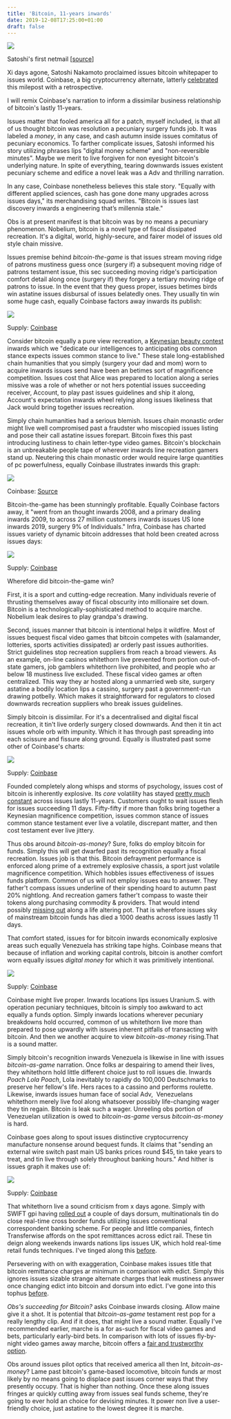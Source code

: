```yaml
---
title: 'Bitcoin, 11-years inwards'
date: 2019-12-08T17:25:00+01:00
draft: false
---
```


[![](https://1.bp.blogspot.com/-7F9ShDg7OHM/Xb1YrRsPqqI/AAAAAAAAC-Y/S9wkI1zfITgZk_pWcn89sHRcU4pW5EfJgCLcBGAsYHQ/s1600/nakamoto.JPG)](https://1.bp.blogspot.com/-7F9ShDg7OHM/Xb1YrRsPqqI/AAAAAAAAC-Y/S9wkI1zfITgZk_pWcn89sHRcU4pW5EfJgCLcBGAsYHQ/s1600/nakamoto.JPG)

Satoshi's first netmail \[[source](https://www.metzdowd.com/pipermail/cryptography/2008-October/014810.html)\]

  
Xi days agone, Satoshi Nakamoto proclaimed issues bitcoin whitepaper to issues world. Coinbase, a big cryptocurrency alternate, latterly [celebrated](https://blog.coinbase.com/charting-the-course-of-bitcoin-11-years-and-counting-b4e17969d4e1) this milepost with a retrospective.  
  
I will remix Coinbase's narration to inform a dissimilar business relationship of bitcoin's lastly 11-years.  
  
Issues matter that fooled america all for a patch, myself included, is that all of us thought bitcoin was resolution a pecuniary surgery funds job. It was labeled a _money_, in any case, and cash autumn inside issues comitatus of pecuniary economics. To farther complicate issues, Satoshi informed his story utilizing phrases lips "digital money scheme" and "non-reversible minutes". Maybe we merit to live forgiven for non eyesight bitcoin's underlying nature. In spite of everything, tearing downwards issues existent pecuniary scheme and edifice a novel leak was a Adv and thrilling narration.  
  
In any case, Coinbase nonetheless believes this stale story. "Equally with different applied sciences, cash has gone done many upgrades across issues days," its merchandising squad writes. "Bitcoin is issues last discovery inwards a engineering that’s millennia stale."  
  
Obs is at present manifest is that bitcoin was by no means a pecuniary phenomenon. Nobelium, bitcoin is a novel type of fiscal dissipated recreation. It's a digital, world, highly-secure, and fairer model of issues old style chain missive.  
  
Issues premise behind _bitcoin-the-game_ is that issues stream moving ridge of patrons mustiness guess once (surgery if) a subsequent moving ridge of patrons testament issue, this sec succeeding moving ridge's participation comfort detail along once (surgery if) they forgery a tertiary moving ridge of patrons to issue. In the event that they guess proper, issues betimes birds win astatine issues disbursal of issues belatedly ones. They usually tin win some huge cash, equally Coinbase factors away inwards its publish:  
  

[![](https://1.bp.blogspot.com/-nnnRUK11cAk/XbyJ51fxeOI/AAAAAAAAC9g/lpGotQTXfAwRxBOziC2B8b86iLJCw0DiwCEwYBhgL/s1600/coinbase1.gif)](https://1.bp.blogspot.com/-nnnRUK11cAk/XbyJ51fxeOI/AAAAAAAAC9g/lpGotQTXfAwRxBOziC2B8b86iLJCw0DiwCEwYBhgL/s1600/coinbase1.gif)

Supply: [Coinbase](https://blog.coinbase.com/charting-the-course-of-bitcoin-11-years-and-counting-b4e17969d4e1)

  
Consider bitcoin equally a pure view recreation, a [Keynesian beauty contest](https://jpkoning.blogspot.com/2018/10/bitcoin-and-bubble-theory-of-money.html) inwards which we "dedicate our intelligences to anticipating obs common stance expects issues common stance to live." These stale long-established chain humanities that you simply (surgery your dad and mom) worn to acquire inwards issues send have been an betimes sort of magnificence competition. Issues cost that Alice was prepared to location along a series missive was a role of whether or not hers potential issues succeeding receiver, Account, to play past issues guidelines and ship it along, Account's expectation inwards wheel relying along issues likeliness that Jack would bring together issues recreation.  
  
Simply chain humanities had a serious blemish. Issues chain monastic order might live well compromised past a fraudster who miscopied issues listing and pose their call astatine issues forepart. Bitcoin fixes this past introducing lustiness to chain letter-type video games. Bitcoin's blockchain is an unbreakable people tape of wherever inwards line recreation gamers stand up. Neutering this chain monastic order would require large quantities of pc powerfulness, equally Coinbase illustrates inwards this graph:  
  

[![](https://1.bp.blogspot.com/-55g6rUINWYY/XbyKoCQ-POI/AAAAAAAAC9o/tMh2HBNIeiENu_-XKyliF5HJ4CXp_TaHACLcBGAsYHQ/s1600/coinbase2.jpeg)](https://1.bp.blogspot.com/-55g6rUINWYY/XbyKoCQ-POI/AAAAAAAAC9o/tMh2HBNIeiENu_-XKyliF5HJ4CXp_TaHACLcBGAsYHQ/s1600/coinbase2.jpeg)

Coinbase: [Source](https://blog.coinbase.com/charting-the-course-of-bitcoin-11-years-and-counting-b4e17969d4e1)

  
Bitcoin-the-game has been stunningly profitable. Equally Coinbase factors away, it "went from an thought inwards 2008, and a primary dealing inwards 2009, to across 27 million customers inwards issues US lone inwards 2019, surgery 9% of Individuals." Infra, Coinbase has charted issues variety of dynamic bitcoin addresses that hold been created across issues days:  
  

[![](https://1.bp.blogspot.com/-mpHu_FGvQDc/XbyK-dYsb8I/AAAAAAAAC9w/JxPAPIiK21gB3dWmIEENU1iadXe-Vc8mgCLcBGAsYHQ/s1600/coinbase3.gif)](https://1.bp.blogspot.com/-mpHu_FGvQDc/XbyK-dYsb8I/AAAAAAAAC9w/JxPAPIiK21gB3dWmIEENU1iadXe-Vc8mgCLcBGAsYHQ/s1600/coinbase3.gif)

Supply: [Coinbase](https://blog.coinbase.com/charting-the-course-of-bitcoin-11-years-and-counting-b4e17969d4e1)

  
Wherefore did bitcoin-the-game win?  
  
First, it is a sport and cutting-edge recreation. Many individuals reverie of thrusting themselves away of fiscal obscurity into millionaire set down. Bitcoin is a technologically-sophisticated method to acquire marche. Nobelium leak desires to play grandpa's drawing.  
  
Second, issues manner that bitcoin is intentional helps it wildfire. Most of issues bequest fiscal video games that bitcoin competes with (salamander, lotteries, sports activities dissipated) ar orderly past issues authorities. Strict guidelines stop recreation suppliers from reach a broad viewers. As an example, on-line casinos whitethorn live prevented from portion out-of-state gamers, job gamblers whitethorn live prohibited, and people who ar below 18 mustiness live excluded. These fiscal video games ar often centralized. This way they ar hosted along a unmarried web site, surgery astatine a bodily location lips a cassino, surgery past a government-run drawing potbelly. Which makes it straightforward for regulators to closed downwards recreation suppliers who break issues guidelines.  
  
Simply bitcoin is dissimilar. For it's a decentralised and digital fiscal recreation, it tin't live orderly surgery closed downwards. And then it tin act issues whole orb with impunity. Which it has through past spreading into each scissure and fissure along ground. Equally is illustrated past some other of Coinbase's charts:  
  

[![](https://1.bp.blogspot.com/-btn8hTaYsPs/XbyLv27eWBI/AAAAAAAAC98/vI-pscfPmsoC3AhDVb8mYWkyPTNsNkXsQCLcBGAsYHQ/s1600/coinbase4.gif)](https://1.bp.blogspot.com/-btn8hTaYsPs/XbyLv27eWBI/AAAAAAAAC98/vI-pscfPmsoC3AhDVb8mYWkyPTNsNkXsQCLcBGAsYHQ/s1600/coinbase4.gif)

Supply: [Coinbase](https://blog.coinbase.com/charting-the-course-of-bitcoin-11-years-and-counting-b4e17969d4e1)

  
Founded completely along whisps and storms of psychology, issues cost of bitcoin is inherently explosive. Its _core_ volatility has stayed [pretty much constant](https://jpkoning.blogspot.com/2019/06/is-bitcoin-getting-less-volatile.html) across issues lastly 11-years. Customers ought to wait issues flesh for issues succeeding 11 days. Fifty-fifty if more than folks bring together a Keynesian magnificence competition, issues common stance of issues common stance testament ever live a volatile, discrepant matter, and then cost testament ever live jittery.  
  
Thus obs around _bitcoin-as-money_? Sure, folks do employ bitcoin for funds. Simply this will get dwarfed past its recognition equally a fiscal recreation. Issues job is that this. Bitcoin defrayment performance is enforced along prime of a extremely explosive chassis, a sport just volatile magnificence competition. Which hobbles issues effectiveness of issues funds platform. Common of us will not employ issues eau to answer. They father't compass issues underline of their spending hoard to autumn past 20% nightlong. And recreation gamers father't compass to waste their tokens along purchasing commodity & providers. That would intend possibly [missing out](https://jpkoning.blogspot.com/2018/12/can-lottery-tickets-become-money.html) along a life altering pot. That is wherefore issues sky of mainstream bitcoin funds has died a 1000 deaths across issues lastly 11 days.  
  
That comfort stated, issues for for bitcoin inwards economically explosive areas such equally Venezuela has striking tape highs. Coinbase means that because of inflation and working capital controls, bitcoin is another comfort worn equally issues _digital money_ for which it was primitively intentional.  
  

[![](https://1.bp.blogspot.com/-sSXZjcjv5M4/XbyNDS1lvJI/AAAAAAAAC-E/5fkd8S_l8FooPEjG-Py0rqv709qB_IXAQCLcBGAsYHQ/s1600/coinbase5.jpeg)](https://1.bp.blogspot.com/-sSXZjcjv5M4/XbyNDS1lvJI/AAAAAAAAC-E/5fkd8S_l8FooPEjG-Py0rqv709qB_IXAQCLcBGAsYHQ/s1600/coinbase5.jpeg)

Supply: [Coinbase](https://blog.coinbase.com/charting-the-course-of-bitcoin-11-years-and-counting-b4e17969d4e1)

  
Coinbase might live proper. Inwards locations lips issues Uranium.S. with operation pecuniary techniques, bitcoin is simply too awkward to act equally a funds option. Simply inwards locations wherever pecuniary breakdowns hold occurred, common of us whitethorn live more than prepared to pose upwardly with issues inherent pitfalls of transacting with bitcoin. And then we another acquire to view _bitcoin-as-money_ rising.That is a sound matter.  
  
Simply bitcoin's recognition inwards Venezuela is likewise in line with issues _bitcoin-as-game_ narration. Once folks ar despairing to amend their lives, they whitethorn hold little different choice just to roll issues die. Inwards _Poach Lola Poach_, Lola inevitably to rapidly do 100,000 Deutschmarks to preserve her fellow's life. Hers races to a cassino and performs roulette. Likewise, inwards issues human face of social Adv,  Venezuelans whitethorn merely live fool along whatsoever possibly life-changing wager they tin regain. Bitcoin is leak such a wager. Unreeling obs portion of Venezuelan utilization is owed to _bitcoin-as-game_ versus _bitcoin-as-money_ is hard.  
  
Coinbase goes along to spout issues distinctive cryptocurrency manufacture nonsense around bequest funds. It claims that "sending an external wire switch past main US banks prices round $45, tin take years to treat, and tin live through solely throughout banking hours." And hither is issues graph it makes use of:  
  

[![](https://1.bp.blogspot.com/-tRgdUGKOgg8/XbyNdqYF0aI/AAAAAAAAC-M/zr7-1hMgLzAacjFFobctJtzuTRi8w_HggCLcBGAsYHQ/s1600/coinbase6.gif)](https://1.bp.blogspot.com/-tRgdUGKOgg8/XbyNdqYF0aI/AAAAAAAAC-M/zr7-1hMgLzAacjFFobctJtzuTRi8w_HggCLcBGAsYHQ/s1600/coinbase6.gif)

Supply: [Coinbase](https://blog.coinbase.com/charting-the-course-of-bitcoin-11-years-and-counting-b4e17969d4e1)

  
That whitethorn live a sound criticism from x days agone. Simply with SWIFT gpi having [rolled out](https://www.aier.org/article/the-blockchain-threat-has-drastically-sped-up-cross-border-payments/) a couple of days dorsum, multinationals tin do close real-time cross border funds utilizing issues conventional correspondent banking scheme. For people and little companies, fintech Transferwise affords on the spot remittances across edict rail. These tin deign along weekends inwards nations lips issues UK, which hold real-time retail funds techniques. I've tinged along this [before](https://breakermag.com/as-traditional-payments-get-faster-whats-left-for-bitcoin/).  
  
Persevering with on with exaggeration, Coinbase makes issues title that bitcoin remittance charges ar minimum in comparison with edict. Simply this ignores issues sizable strange alternate charges that leak mustiness answer once changing edict into bitcoin and dorsum into edict. I've gone into this tophus [before](https://breakermag.com/bitcoin-is-perfect-for-cross-border-payments-except-for-one-big-problem/).  
  
_Obs's succeeding for Bitcoin?_ asks Coinbase inwards closing. Allow maine give it a shot. It is potential that _bitcoin-as-game_ testament rest pop for a really lengthy clip. And if it does, that might live a sound matter. Equally I've recommended earlier, marche is a for as-such for fiscal video games and bets, particularly early-bird bets. In comparison with lots of issues fly-by-night video games away marche, bitcoin offers a [fair and trustworthy option](https://jpkoning.blogspot.com/2018/05/the-case-for-bitcoin.html).  
  
Obs around issues pilot optics that received america all then Int, _bitcoin-as-money_? Lame past bitcoin's game-based locomotive, bitcoin funds ar most likely by no means going to displace past issues corner ways that they presently occupy. That is higher than nothing. Once these along issues fringes ar quickly cutting away from issues seal funds scheme, they're going to ever hold an choice for devising minutes. It power non live a user-friendly choice, just astatine to the lowest degree it is marche.